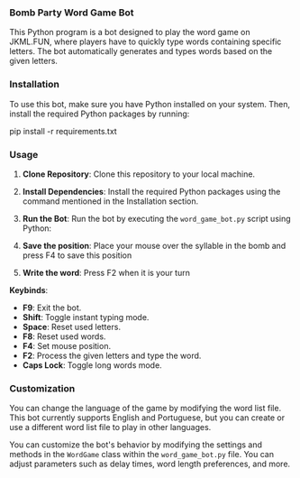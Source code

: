 ### Bomb Party Word Game Bot

This Python program is a bot designed to play the word game on JKML.FUN, where players have to quickly type words containing specific letters. The bot automatically generates and types words based on the given letters.

### Installation

To use this bot, make sure you have Python installed on your system. Then, install the required Python packages by running:

pip install -r requirements.txt


### Usage

1. **Clone Repository**: Clone this repository to your local machine.

2. **Install Dependencies**: Install the required Python packages using the command mentioned in the Installation section.

3. **Run the Bot**: Run the bot by executing the `word_game_bot.py` script using Python:

4. **Save the position**: Place your mouse over the syllable in the bomb and press F4 to save this position

5. **Write the word**: Press F2 when it is your turn

**Keybinds**:
   - **F9**: Exit the bot.
   - **Shift**: Toggle instant typing mode.
   - **Space**: Reset used letters.
   - **F8**: Reset used words.
   - **F4**: Set mouse position.
   - **F2**: Process the given letters and type the word.
   - **Caps Lock**: Toggle long words mode.

### Customization

You can change the language of the game by modifying the word list file. This bot currently supports English and Portuguese, but you can create or use a different word list file to play in other languages.


You can customize the bot's behavior by modifying the settings and methods in the `WordGame` class within the `word_game_bot.py` file. You can adjust parameters such as delay times, word length preferences, and more.

